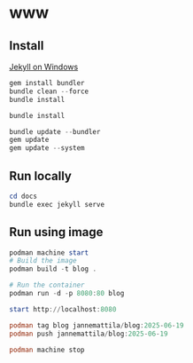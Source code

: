 # www

## Install

[Jekyll on Windows](https://jekyllrb.com/docs/installation/windows/)

```powershell
gem install bundler
bundle clean --force
bundle install

bundle install

bundle update --bundler
gem update
gem update --system
```

## Run locally

```powershell
cd docs
bundle exec jekyll serve
```

## Run using image

```powershell
podman machine start
# Build the image
podman build -t blog .

# Run the container
podman run -d -p 8080:80 blog

start http://localhost:8080

podman tag blog jannemattila/blog:2025-06-19
podman push jannemattila/blog:2025-06-19

podman machine stop
```
